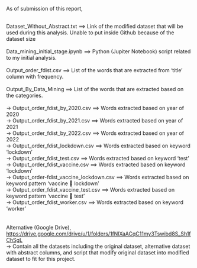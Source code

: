 As of submission of this report,<br /><br />

Dataset_Without_Abstract.txt ==>  Link of the modified dataset that will be used during this analysis. Unable to put inside Github because of the dataset size
<br /><br />
Data_mining_initial_stage.ipynb ==> Python (Jupiter Notebook) script related to my initial analysis.
<br /><br />
Output_order_fdist.csv ==>  List of the words that are extracted from ‘title’ column with frequency.
<br /><br />
Output_By_Data_Mining ==> List of the words that are extracted based on the categories.
<br /><br />
-> Output_order_fdist_by_2020.csv ==> Words extracted based on year of 2020 <br />
-> Output_order_fdist_by_2021.csv ==> Words extracted based on year of 2021 <br />
-> Output_order_fdist_by_2022.csv ==> Words extracted based on year of 2022 <br />
-> Output_order_fdist_lockdown.csv ==> Words extracted based on keyword ‘lockdown’ <br />
-> Output_order_fdist_test.csv ==> Words extracted based on keyword ‘test’ <br />
-> Output_order_fdist_vaccine.csv ==> Words extracted based on keyword ‘lockdown’ <br />
-> Output_order-fdist_vaccine_lockdown.csv ==> Words extracted based on keyword pattern ‘vaccine  lockdown’ <br />
-> Output_order_fdist_vaccine_test.csv ==> Words extracted based on keyword pattern ‘vaccine  test’ <br />
-> Output_order_fdist_worker.csv ==> Words extracted based on keyword ‘worker’ <br />
<br /><br />
Alternative (Google Drive), https://drive.google.com/drive/u/1/folders/1fNlXaACqC11my3Tswibd8S_Sh1fChSgL <br />
-> Contain all the datasets including the original dataset, alternative dataset with abstract columns, and script that modify original dataset into modified dataset to fit for this project.
